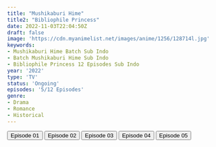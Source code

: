 ```yaml
---
title: "Mushikaburi Hime"
title2: "Bibliophile Princess"
date: 2022-11-03T22:04:50Z
draft: false
image: 'https://cdn.myanimelist.net/images/anime/1256/128714l.jpg'
keywords:
- Mushikaburi Hime Batch Sub Indo
- Batch Mushikaburi Hime Sub Indo
- Bibliophile Princess 12 Episodes Sub Indo
year: '2022'
type: 'TV'
status: 'Ongoing'
episodes: '5/12 Episodes'
genre:
- Drama
- Romance
- Historical
---
```


<div class="d-g gg-5 gtc-r ai-c">
<button onclick="window.open('?arc=JhrtVFNjcK_20221007/1/MP4/Kuramanime-BBLPC-01-480p-Doro','_blank')">Episode 01</button>
<button onclick="window.open('?arc=8OnQ3huJwz_20221014/2/MP4/Kuramanime-BBLPC-02-480p-Doro','_blank')">Episode 02</button>
<button onclick="window.open('?arc=1DLdP89Q8S_20221021/3/MP4/Kuramanime-BBLPC-03-480p-Doro','_blank')">Episode 03</button>
<button onclick="window.open('?arc=B8WBGVREJI_20221028/4/MP4/Kuramanime-BBLPC-04-480p-Doro','_blank')">Episode 04</button>
<button onclick="window.open('?arc=20221103_Kusagiri-asia-Mushihime-05-480p-mp4/Kusagiri.asia_Mushihime--05_480p','_blank')">Episode 05</button>
</div>